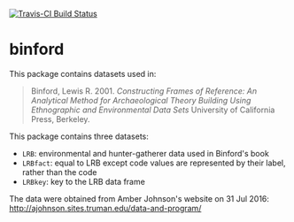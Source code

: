 
[![Travis-CI Build Status](https://travis-ci.org/benmarwick/binford.svg?branch=master)](https://travis-ci.org/benmarwick/binford)
<!-- README.md is generated from README.Rmd. Please edit that file -->

binford
=======

This package contains datasets used in:

> Binford, Lewis R. 2001. *Constructing Frames of Reference: An Analytical Method for Archaeological Theory Building Using Ethnographic and Environmental Data Sets* University of California Press, Berkeley.

This package contains three datasets:

-   `LRB`: environmental and hunter-gatherer data used in Binford's book
-   `LRBfact`: equal to LRB except code values are represented by their label, rather than the code
-   `LRBkey`: key to the LRB data frame

The data were obtained from Amber Johnson's website on 31 Jul 2016: <http://ajohnson.sites.truman.edu/data-and-program/>
